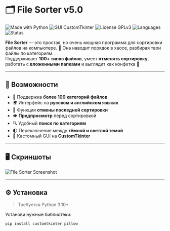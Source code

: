 # 🗂️ File Sorter v5.0

![Made with Python](https://img.shields.io/badge/Made%20with-Python-blue?logo=python)
![GUI CustomTkinter](https://img.shields.io/badge/GUI-CustomTkinter-007ACC)
![License GPLv3](https://img.shields.io/badge/License-GPLv3-blue.svg)
![Languages](https://img.shields.io/badge/Languages-RU%20%7C%20EN-orange)
![Status](https://img.shields.io/badge/Project-Active-brightgreen)

**File Sorter** — это простая, но очень мощная программа для сортировки файлов на компьютере. 📂 Она наводит порядок в хаосе, разбирая твои файлы по категориям.  
Поддерживает **100+ типов файлов**, умеет **отменять сортировку**, работать с **вложенными папками** и выглядит как конфетка 🍬

---

## 🚀 Возможности

- 📁 Поддержка **более 100 категорий файлов**
- 🌍 Интерфейс на **русском и английском языках**
- 🔄 Функция **отмены последней сортировки**
- 👁 **Предпросмотр** перед сортировкой
- 🔍 Удобный **поиск по категориям**
- 🌓 Переключение между **тёмной и светлой темой**
- 💎 Кастомный GUI на **CustomTkinter**

---

## 🖥️ Скриншоты  
 
![File Sorter Screenshot](https://github.com/user-attachments/assets/daa02f85-0088-4f68-b9ae-d48b57ab3d06)


---

## ⚙️ Установка

> Требуется Python 3.10+

Установи нужные библиотеки:

```bash
pip install customtkinter pillow
